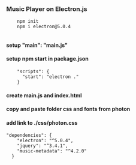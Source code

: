 ### Music Player on Electron.js
```
	npm init
	npm i electron@5.0.4
	
```
#### setup "main": "main.js"

#### setup npm start in package.json
```
	"scripts": {
	  "start": "electron ."
	}
```

#### create main.js and index.html
#### copy and paste folder css and fonts from photon
#### add link to ./css/photon.css


```
"dependencies": {
    "electron": "^5.0.4",
    "jquery": "^3.4.1",
    "music-metadata": "^4.2.0"
  }
```